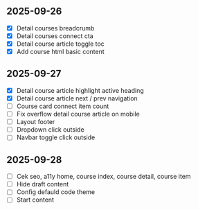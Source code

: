 ## 2025-09-26

- [x] Detail courses breadcrumb
- [x] Detail courses connect cta
- [x] Detail course article toggle toc
- [x] Add course html basic content

## 2025-09-27

- [x] Detail course article highlight active heading
- [x] Detail course article next / prev navigation
- [ ] Course card connect item count
- [ ] Fix overflow detail course article on mobile
- [ ] Layout footer
- [ ] Dropdown click outside
- [ ] Navbar toggle click outside

## 2025-09-28

- [ ] Cek seo, a11y home, course index, course detail, course item
- [ ] Hide draft content
- [ ] Config defauld code theme
- [ ] Start content